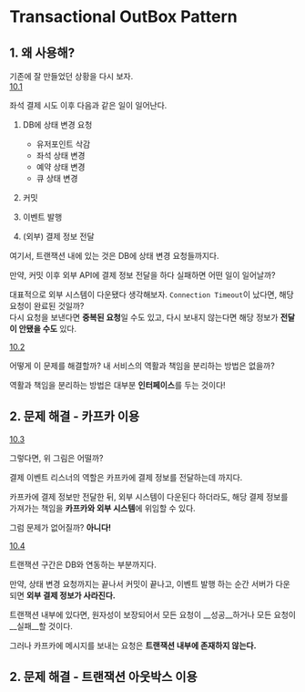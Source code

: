 # Transactional OutBox Pattern

## 1. 왜 사용해?

기존에 잘 만들었던 상황을 다시 보자.  
[10.1](../10-1.png)  

좌석 결제 시도 이후 다음과 같은 일이 일어난다.  

1. DB에 상태 변경 요청  
   - 유저포인트 삭감
   - 좌석 상태 변경
   - 예약 상태 변경
   - 큐 상태 변경

2. 커밋  
3. 이벤트 발행  
4. (외부) 결제 정보 전달  

여기서, 트랜잭션 내에 있는 것은 DB에 상태 변경 요청들까지다.  

만약, 커밋 이후 외부 API에 결제 정보 전달을 하다 실패하면 어떤 일이 일어날까?  

대표적으로 외부 시스템이 다운됐다 생각해보자.
`Connection Timeout`이 났다면, 해당 요청이 완료된 것일까?  
다시 요청을 보낸다면 **중복된 요청**일 수도 있고, 다시 보내지 않는다면 해당 정보가 **전달이 안됐을 수도** 있다.

[10.2](../10-2.png)  

어떻게 이 문제를 해결할까? 내 서비스의 역활과 책임을 분리하는 방법은 없을까?

역활과 책임을 분리하는 방법은 대부분 **인터페이스**를 두는 것이다!

## 2. 문제 해결 - 카프카 이용  

[10.3](../10-3.png)

그렇다면, 위 그림은 어떨까?

결제 이벤트 리스너의 역할은 카프카에 결제 정보를 전달하는데 까지다.

카프카에 결제 정보만 전달한 뒤, 외부 시스템이 다운된다 하더라도, 해당 결제 정보를 가져가는 책임을 **카프카와 외부 시스템**에 위임할 수 있다.

그럼 문제가 없어질까? **아니다!**

[10.4](../10-4.png)

트랜잭션 구간은 DB와 연동하는 부분까지다.  

만약, 상태 변경 요청까지는 끝나서 커밋이 끝나고, 이벤트 발행 하는 순간 서버가 다운되면 **외부 결제 정보가 사라진다.**

트랜잭션 내부에 있다면, 원자성이 보장되어서 모든 요청이 __성공__하거나 모든 요청이 __실패__할 것이다.

그러나 카프카에 메시지를 보내는 요청은 **트랜잭션 내부에 존재하지 않는다.**


## 2. 문제 해결 - 트랜잭션 아웃박스 이용  

